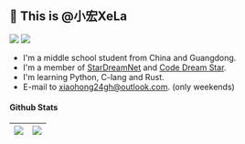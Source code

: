 ## 👋 This is @小宏XeLa

![](https://img.shields.io/github/followers/xiaohong2022?label=follow%20me&style=social) ![](https://komarev.com/ghpvc/?username=xiaohong2022)

- I'm a middle school student from China and Guangdong.
- I'm a member of [StarDreamNet](https://www.cloudroo.top) and [Code Dream Star](https://www.cdstar.top).
- I'm learning Python, C-lang and Rust.
- E-mail to [xiaohong24gh@outlook.com](mailto:xiaohong24gh@outlook.com). (only weekends)

#### Github Stats
|![](https://github-readme-stats.vercel.app/api?username=xiaohong2022&hide_border=true)|![](https://github-readme-stats.vercel.app/api/top-langs/?username=xiaohong2022&langs_count=10&hide_border=true)|
|-|-|
